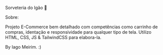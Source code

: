 Sorveteria do Igão 🍦

 Sobre:

Projeto E-Commerce bem detalhado com competências como carrinho de compras, identação e responsividade para qualquer tipo de tela. Utilizo HTML, CSS, JS & TailwindCSS para elabora-la.

 By Iago Meirim. :)
